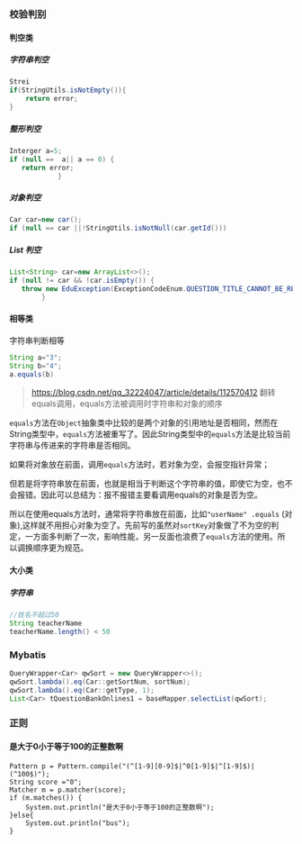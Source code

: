 ### 校验判别

#### 判空类

##### 字符串判空

~~~java
Strei
if(StringUtils.isNotEmpty()){
    return error;
}
~~~

##### 整形判空

~~~java
Interger a=5;
if (null ==  a|| a == 0) {
   return error;
            }
~~~

##### 对象判空

~~~java
Car car=new car();
if (null == car ||!StringUtils.isNotNull(car.getId()))
~~~

##### List 判空

~~~java
List<String> car=new ArrayList<>();
if (null != car && !car.isEmpty()) {
   throw new EduException(ExceptionCodeEnum.QUESTION_TITLE_CANNOT_BE_REPEATED);
        }
~~~



#### 相等类

字符串判断相等

~~~java
String a="3";
String b="4";
a.equals(b)
~~~

>https://blog.csdn.net/qq_32224047/article/details/112570412     翻转equals调用，equals方法被调用时字符串和对象的顺序

`equals`方法在`Object`抽象类中比较的是两个对象的引用地址是否相同，然而在String类型中，`equals`方法被重写了。因此String类型中的`equals`方法是比较当前字符串与传进来的字符串是否相同。

如果将对象放在前面，调用`equals`方法时，若对象为空，会报空指针异常；

但若是将字符串放在前面，也就是相当于判断这个字符串的值，即使它为空，也不会报错。因此可以总结为：报不报错主要看调用equals的对象是否为空。

所以在使用equals方法时，通常将字符串放在前面，比如`"userName" .equals` (对象),这样就不用担心对象为空了。先前写的虽然对`sortKey`对象做了不为空的判定，一方面多判断了一次，影响性能，另一反面也浪费了`equals`方法的使用。所以调换顺序更为规范。

#### 大小类

##### 字符串

~~~java
//姓名不超过50
String teacherName
teacherName.length() < 50
~~~



### Mybatis

~~~java
QueryWrapper<Car> qwSort = new QueryWrapper<>();
qwSort.lambda().eq(Car::getSortNum, sortNum);
qwSort.lambda().eq(Car::getType, 1);
List<Car> tQuestionBankOnlines1 = baseMapper.selectList(qwSort);
~~~



### 正则 

#### 是大于0小于等于100的正整数啊

```
Pattern p = Pattern.compile("(^[1-9][0-9]$|^0[1-9]$|^[1-9]$)|(^100$)");
String score ="0";
Matcher m = p.matcher(score);
if (m.matches()) {
    System.out.println("是大于0小于等于100的正整数啊");
}else{
    System.out.println("bus");
}
```
